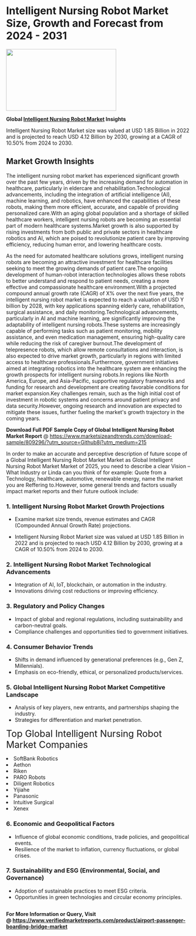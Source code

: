 <H1>Intelligent Nursing Robot Market Size, Growth and Forecast from 2024 - 2031</H1><img class="aligncenter size-medium wp-image-584254" src="https://thirdeyenews.in/wp-content/uploads/2024/09/Global-Market-Research-300x168.jpeg" alt="" width="300" height="168" /><p><strong>Global&nbsp;<a href="https://www.marketsizeandtrends.com/download-sample/809296/?utm_source=Github8j?utm_medium=215">Intelligent Nursing Robot Market</a> Insights</strong></p><p>Intelligent Nursing Robot Market size was valued at USD 1.85 Billion in 2022 and is projected to reach USD 4.12 Billion by 2030, growing at a CAGR of 10.50% from 2024 to 2030.</p><p><h2>Market Growth Insights</h2> <p>The intelligent nursing robot market has experienced significant growth over the past few years, driven by the increasing demand for automation in healthcare, particularly in eldercare and rehabilitation.Technological advancements, including the integration of artificial intelligence (AI), machine learning, and robotics, have enhanced the capabilities of these robots, making them more efficient, accurate, and capable of providing personalized care.With an aging global population and a shortage of skilled healthcare workers, intelligent nursing robots are becoming an essential part of modern healthcare systems.Market growth is also supported by rising investments from both public and private sectors in healthcare robotics and AI, which are poised to revolutionize patient care by improving efficiency, reducing human error, and lowering healthcare costs.</p> <p>As the need for automated healthcare solutions grows, intelligent nursing robots are becoming an attractive investment for healthcare facilities seeking to meet the growing demands of patient care.The ongoing development of human-robot interaction technologies allows these robots to better understand and respond to patient needs, creating a more effective and compassionate healthcare environment.With a projected compound annual growth rate (CAGR) of X% over the next five years, the intelligent nursing robot market is expected to reach a valuation of USD Y billion by 2028, with key applications spanning elderly care, rehabilitation, surgical assistance, and daily monitoring.Technological advancements, particularly in AI and machine learning, are significantly improving the adaptability of intelligent nursing robots.These systems are increasingly capable of performing tasks such as patient monitoring, mobility assistance, and even medication management, ensuring high-quality care while reducing the risk of caregiver burnout.The development of telepresence robots, which allow remote consultations and interaction, is also expected to drive market growth, particularly in regions with limited access to healthcare professionals.Furthermore, government initiatives aimed at integrating robotics into the healthcare system are enhancing the growth prospects for intelligent nursing robots.In regions like North America, Europe, and Asia-Pacific, supportive regulatory frameworks and funding for research and development are creating favorable conditions for market expansion.Key challenges remain, such as the high initial cost of investment in robotic systems and concerns around patient privacy and data security.However, ongoing research and innovation are expected to mitigate these issues, further fueling the market's growth trajectory in the coming years.</p> <p><span class=""><strong>Download Full PDF Sample Copy of Global Intelligent Nursing Robot Market Report</strong> @ <a href="https://www.marketsizeandtrends.com/download-sample/809296/?utm_source=Github8j?utm_medium=215" target="_blank">https://www.marketsizeandtrends.com/download-sample/809296/?utm_source=Github8j?utm_medium=215</a></span></p><p>In order to make an accurate and perceptive description of future scope of a Global&nbsp;Intelligent Nursing Robot Market Market as Global&nbsp;Intelligent Nursing Robot Market Market of 2025, you need to describe a clear Vision &ndash; What Industry or Linda can you think of for example: Quote from a Technology, healthcare, automotive, renewable energy, name the market you are Reffering to.However, some general trends and factors usually impact market reports and their future outlook include:</p><h3>1.&nbsp;<strong>Intelligent Nursing Robot Market Growth Projections</strong></h3><ul><li>Examine market size trends, revenue estimates and CAGR (Compounded Annual Growth Rate) projections.</li><li><p>Intelligent Nursing Robot Market size was valued at USD 1.85 Billion in 2022 and is projected to reach USD 4.12 Billion by 2030, growing at a CAGR of 10.50% from 2024 to 2030.</p></li></ul><h3>2.&nbsp;<strong>Intelligent Nursing Robot Market Technological Advancements</strong></h3><ul><li>Integration of AI, IoT, blockchain, or automation in the industry.</li><li>Innovations driving cost reductions or improving efficiency.</li></ul><h3>3.&nbsp;<strong>Regulatory and Policy Changes</strong></h3><ul><li>Impact of global and regional regulations, including sustainability and carbon-neutral goals.</li><li>Compliance challenges and opportunities tied to government initiatives.</li></ul><h3>4.&nbsp;<strong>Consumer Behavior Trends</strong></h3><ul><li>Shifts in demand influenced by generational preferences (e.g., Gen Z, Millennials).</li><li>Emphasis on eco-friendly, ethical, or personalized products/services.</li></ul><h3>5.&nbsp;<strong>Global Intelligent Nursing Robot Market Competitive Landscape</strong></h3><ul><li>Analysis of key players, new entrants, and partnerships shaping the industry.</li><li>Strategies for differentiation and market penetration.</li></ul><p data-pm-slice="1 1 []"><span style="color: inherit; font-family: inherit; font-size: 25px;">Top Global Intelligent Nursing Robot Market Companies</span></p><div class="" data-test-id=""><p><li>SoftBank Robotics</li><li> Aethon</li><li> Riken</li><li> PARO Robots</li><li> Diligent Robotics</li><li> Yijiahe</li><li> Panasonic</li><li> Intuitive Surgical</li><li> Xenex</li></p></div><h3>6.&nbsp;<strong>Economic and Geopolitical Factors</strong></h3><ul><li>Influence of global economic conditions, trade policies, and geopolitical events.</li><li>Resilience of the market to inflation, currency fluctuations, or global crises.</li></ul><h3>7.&nbsp;<strong>Sustainability and ESG (Environmental, Social, and Governance)</strong></h3><ul><li>Adoption of sustainable practices to meet ESG criteria.</li><li>Opportunities in green technologies and circular economy principles.</li></ul><h2><strong style="font-size: 14px;">For More Information or Query, Visit @&nbsp;</strong><a style="background-color: #ffffff; font-size: 14px;" href="https://www.marketsizeandtrends.com/report/intelligent-nursing-robot-market/" target="_blank">https://www.verifiedmarketreports.com/product/airport-passenger-boarding-bridge-market</a></h2>